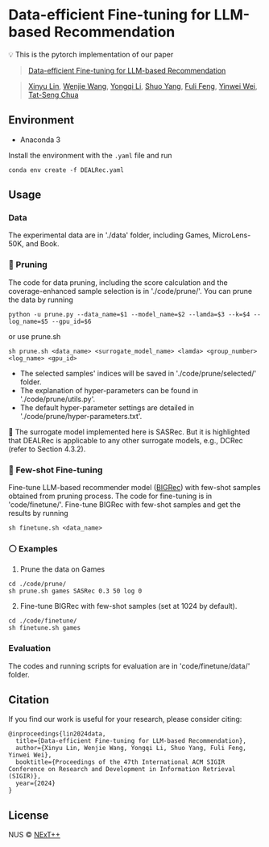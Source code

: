 # Data-efficient Fine-tuning for LLM-based Recommendation
:bulb: This is the pytorch implementation of our paper 
> [Data-efficient Fine-tuning for LLM-based Recommendation](https://arxiv.org/pdf/2401.17197)

> [Xinyu Lin](https://scholar.google.com/citations?view_op=list_works&hl=en&hl=en&user=0O_bs3UAAAAJ&sortby=pubdate), [Wenjie Wang](https://wenjiewwj.github.io/), [Yongqi Li](https://liyongqi67.github.io/), [Shuo Yang](https://shuoyang-1998.github.io/), [Fuli Feng](https://fulifeng.github.io/), [Yinwei Wei](https://weiyinwei.github.io/), [Tat-Seng Chua](https://www.chuatatseng.com/)

## Environment
- Anaconda 3 

Install the environment with the ``.yaml`` file and run
```
conda env create -f DEALRec.yaml
```

## Usage

### Data
The experimental data are in './data' folder, including Games, MicroLens-50K, and Book. 

### :red_circle: Pruning
The code for data pruning, including the score calculation and the coverage-enhanced sample selection is in './code/prune/'.
You can prune the data by running
```
python -u prune.py --data_name=$1 --model_name=$2 --lamda=$3 --k=$4 --log_name=$5 --gpu_id=$6
``` 
or use prune.sh
```
sh prune.sh <data_name> <surrogate_model_name> <lamda> <group_number> <log_name> <gpu_id>
```
- The selected samples' indices will be saved in './code/prune/selected/' folder.
- The explanation of hyper-parameters can be found in './code/prune/utils.py'. 
- The default hyper-parameter settings are detailed in './code/prune/hyper-parameters.txt'.

:star2: The surrogate model implemented here is SASRec. But it is highlighted that DEALRec is applicable to any other surrogate models, e.g., DCRec (refer to Section 4.3.2).

### :large_blue_circle: Few-shot Fine-tuning
Fine-tune LLM-based recommender model ([BIGRec](https://github.com/SAI990323/Grounding4Rec)) with few-shot samples obtained from pruning process.
The code for fine-tuning is in 'code/finetune/'. 
Fine-tune BIGRec with few-shot samples and get the results by running
```
sh finetune.sh <data_name> 
```

### :white_circle: Examples
1. Prune the data on Games
```
cd ./code/prune/
sh prune.sh games SASRec 0.3 50 log 0
```
2. Fine-tune BIGRec with few-shot samples (set at 1024 by default).
```
cd ./code/finetune/
sh finetune.sh games
```

### Evaluation
The codes and running scripts for evaluation are in 'code/finetune/data/' folder. 

## Citation
If you find our work is useful for your research, please consider citing: 
```
@inproceedings{lin2024data,
  title={Data-efficient Fine-tuning for LLM-based Recommendation},
  author={Xinyu Lin, Wenjie Wang, Yongqi Li, Shuo Yang, Fuli Feng, Yinwei Wei},
  booktitle={Proceedings of the 47th International ACM SIGIR Conference on Research and Development in Information Retrieval (SIGIR)},
  year={2024}
}
```

## License

NUS © [NExT++](https://www.nextcenter.org/)